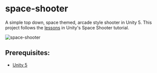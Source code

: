 # space-shooter
 A simple top down, space themed, arcade style shooter in Unity 5. This project follows the [lessons](https://unity3d.com/learn/tutorials/projects/space-shooter-tutorial) in Unity's Space Shooter tutorial.

 ![space-shooter](https://files.zenhub.io/5643b29e919b662d6dc1567e)

## Prerequisites:

- [Unity 5](https://unity3d.com/get-unity)
